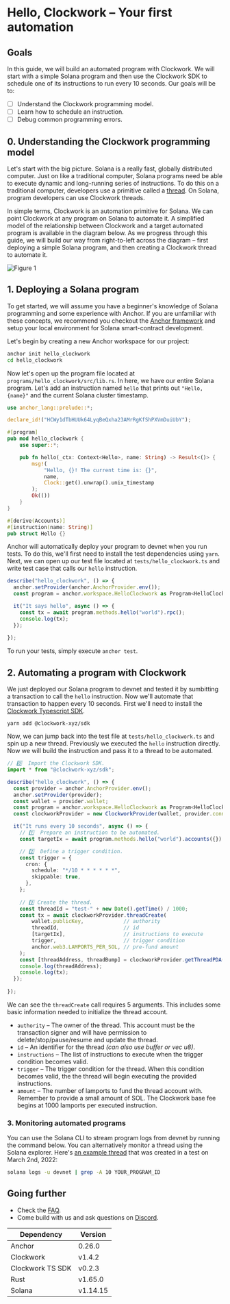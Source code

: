 # Hello, Clockwork – Your first automation

## Goals

In this guide, we will build an automated program with Clockwork. We will start with a simple Solana program and then use the Clockwork SDK to schedule one of its instructions to run every 10 seconds. Our goals will be to:

* [ ] Understand the Clockwork programming model.
* [ ] Learn how to schedule an instruction.
* [ ] Debug common programming errors. 

## 0. Understanding the Clockwork programming model

Let's start with the big picture. Solana is a really fast, globally distributed computer. Just on like a traditional computer, Solana programs need be able to execute dynamic and long-running series of instructions. To do this on a traditional computer, developers use a primitive called a [thread](https://en.wikipedia.org/wiki/Thread_(computing)). On Solana, program developers can use Clockwork threads. 

In simple terms, Clockwork is an automation primitive for Solana. We can point Clockwork at any program on Solana to automate it. A simplified model of the relationship between Clockwork and a target automated program is available in the diagram below. As we progress through this guide, we will build our way from right-to-left across the diagram – first deploying a simple Solana program, and then creating a Clockwork thread to automate it. 

![Figure 1](https://user-images.githubusercontent.com/8634334/222291232-ce195a01-7bdc-4567-8907-14485d19ee91.png)

## 1. Deploying a Solana program

To get started, we will assume you have a beginner's knowledge of Solana programming and some experience with Anchor. If you are unfamiliar with these concepts, we recommend you checkout the [Anchor framework](https://www.anchor-lang.com/) and setup your local environment for Solana smart-contract development.

Let's begin by creating a new Anchor workspace for our project:
```sh
anchor init hello_clockwork
cd hello_clockwork
```

Now let's open up the program file located at `programs/hello_clockwork/src/lib.rs`. In here, we have our entire Solana program. Let's add an instruction named `hello` that prints out `"Hello, {name}"` and the current Solana cluster timestamp. 

```rust
use anchor_lang::prelude::*;

declare_id!("HCWy1dTbHUUk64LyqBeQxha23AMrRgKfShPXVmDuiUbY");

#[program]
pub mod hello_clockwork {
    use super::*;

    pub fn hello(_ctx: Context<Hello>, name: String) -> Result<()> {
        msg!(
            "Hello, {}! The current time is: {}",
            name,
            Clock::get().unwrap().unix_timestamp
        );
        Ok(())
    }
}

#[derive(Accounts)]
#[instruction(name: String)]
pub struct Hello {}
```

Anchor will automatically deploy your program to devnet when you run tests. To do this, we'll first need to install the test dependencies using `yarn`. Next, we can open up our test file located at `tests/hello_clockwork.ts` and write test case that calls our `hello` instruction. 

```ts
describe("hello_clockwork", () => {
  anchor.setProvider(anchor.AnchorProvider.env());
  const program = anchor.workspace.HelloClockwork as Program<HelloClockwork>;

  it("It says hello", async () => {
    const tx = await program.methods.hello("world").rpc();
    console.log(tx);
  });
  
});
```

To run your tests, simply execute `anchor test`.



## 2. Automating a program with Clockwork

We just deployed our Solana program to devnet and tested it by sumbitting a transaction to call the `hello` instruction. Now we'll automate that transaction to happen every 10 seconds. First we'll need to install the [Clockwork Typescript SDK](https://www.npmjs.com/package/@clockwork-xyz/sdk).

```
yarn add @clockwork-xyz/sdk
```

Now, we can jump back into the test file at `tests/hello_clockwork.ts` and spin up a new thread. Previously we executed the `hello` instruction directly. Now we will build the instruction and pass it to a thread to be automated.

```ts
// 0️⃣  Import the Clockwork SDK.
import * from "@clockwork-xyz/sdk";

describe("hello_clockwork", () => {
  const provider = anchor.AnchorProvider.env();
  anchor.setProvider(provider);
  const wallet = provider.wallet;
  const program = anchor.workspace.HelloClockwork as Program<HelloClockwork>;
  const clockworkProvider = new ClockworkProvider(wallet, provider.connection);

  it("It runs every 10 seconds", async () => {
    // 1️⃣  Prepare an instruction to be automated.
    const targetIx = await program.methods.hello("world").accounts({}).instruction();

    // 2️⃣  Define a trigger condition.
    const trigger = {
      cron: {
        schedule: "*/10 * * * * * *",
        skippable: true,
      },
    };
    
    // 3️⃣ Create the thread.
    const threadId = "test-" + new Date().getTime() / 1000;
    const tx = await clockworkProvider.threadCreate(
        wallet.publicKey,             // authority
        threadId,                     // id
        [targetIx],                   // instructions to execute
        trigger,                      // trigger condition
        anchor.web3.LAMPORTS_PER_SOL, // pre-fund amount
    );
    const [threadAddress, threadBump] = clockworkProvider.getThreadPDA(wallet.publicKey, threadId)
    console.log(threadAddress);
    console.log(tx);
  });
  
});
```

We can see the `threadCreate` call requires 5 arguments. This includes some basic information needed to initialize the thread account. 
* `authority` – The owner of the thread. This account must be the transaction signer and will have permission to delete/stop/pause/resume and update the thread.
* `id` – An identifier for the thread _(can also use buffer or vec u8)_.
* `instructions` – The list of instructions to execute when the trigger condition becomes valid.
* `trigger` – The trigger condition for the thread. When this condition becomes valid, the the thread will begin executing the provided instructions.
* `amount` – The number of lamports to fund the thread account with. Remember to provide a small amount of SOL. The Clockwork base fee begins at 1000 lamports per executed instruction.


### 3. Monitoring automated programs

You can use the Solana CLI to stream program logs from devnet by running the command below. You can alternatively monitor a thread using the Solana explorer. Here's [an example thread](https://explorer.solana.com/address/3ohRKgNyLS1iTGiUqnzoiFiQcrCLGmr3NWHzq4HW8BdJ?cluster=devnet) that was created in a test on March 2nd, 2022:

```bash
solana logs -u devnet | grep -A 10 YOUR_PROGRAM_ID
```

## Going further

* Check the [FAQ](../../FAQ.md#common-errors).
* Come build with us and ask questions on [Discord](https://discord.gg/epHsTsnUre).

| Dependency | Version |
| --- | --- |
| Anchor | 0.26.0 |
| Clockwork | v1.4.2 |
| Clockwork TS SDK | v0.2.3 |
| Rust | v1.65.0 | 
| Solana | v1.14.15 |
